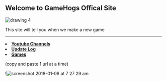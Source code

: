 ## Welcome to GameHogs Offical Site

![drawing 4](https://user-images.githubusercontent.com/33466744/34235836-e7b0df9a-e5b9-11e7-8bdd-f7fb3db62b5e.png)






This site will tell you when we make a new game
________________________________________________________________________________________________________________________________________________________________________________________







<li><strong><a href="./Youtube.html">Youtube Channels</a></strong></li>
<li><strong><a href="./updatelog.html">Update Log</a></strong></li>
<li><strong><a href="./games.html">Games</a></strong></li>














(copy and paste 1 url at a time)






























!![screenshot 2018-01-09 at 7 27 29 am](https://user-images.githubusercontent.com/33466744/34723058-d2b1125e-f50e-11e7-982e-b70868924016.png)




















<div id="gsm_476218"><script type="text/javascript">var _gsm = _gsm || []; _gsm.push(['_node_id', 'gsm_476218']); _gsm.push(['_game_id', '476218']); _gsm.push(['_dynamic_url', 'gamestarmechanic.com/xml/get/']); _gsm.push(['_base_url', 'gamestarmechanic.com']); _gsm.push(['_info_url', 'images.gamestarmechanic.com/embed_info_game_8457510.txt?AWSAccessKeyId=AKIAJPMGIXOIYXBVKVWQ&Expires=1837187219&Signature=gapdAl1lC29Otz%2FDh3vu%2FOMoUEA%3D']);(function(){var embedUrl_http = 'http://gamestarmechanic.com/embed/embed_game_fast.js'; var embedUrl_https = 'https://gamestarmechanic.com/embed/embed_game_fast.js'; var embedUrl = ('https:' == document.location.protocol ? embedUrl_https : embedUrl_http); var gsm = document.createElement('script'); gsm.type = 'text/javascript'; gsm.src = embedUrl; var s = document.getElementsByTagName('script')[0]; s.parentNode.insertBefore(gsm, s);})(); </script></div>
